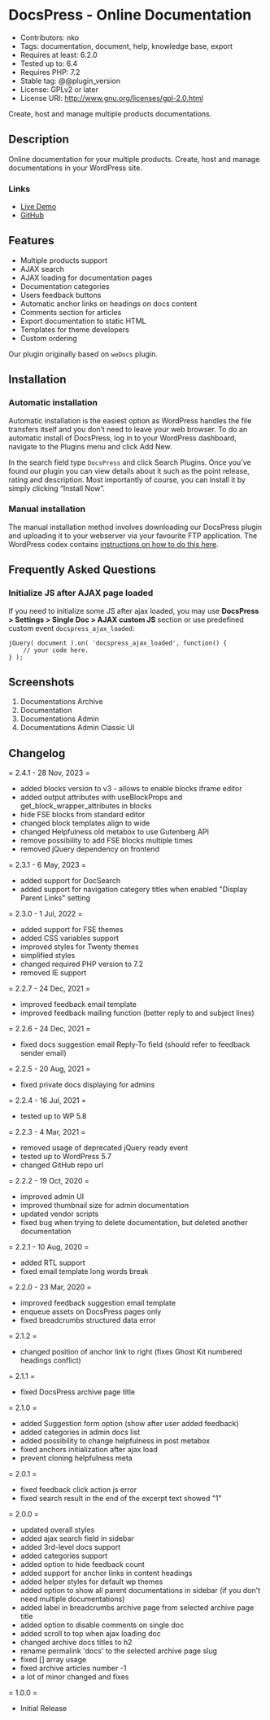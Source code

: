 # DocsPress - Online Documentation

* Contributors: nko
* Tags: documentation, document, help, knowledge base, export
* Requires at least: 6.2.0
* Tested up to: 6.4
* Requires PHP: 7.2
* Stable tag: @@plugin_version
* License: GPLv2 or later
* License URI: <http://www.gnu.org/licenses/gpl-2.0.html>

Create, host and manage multiple products documentations.

## Description

Online documentation for your multiple products. Create, host and manage documentations in your WordPress site.

### Links

* [Live Demo](https://nkdev.info/docs/)
* [GitHub](https://github.com/nk-crew/docspress/)

## Features

* Multiple products support
* AJAX search
* AJAX loading for documentation pages
* Documentation categories
* Users feedback buttons
* Automatic anchor links on headings on docs content
* Comments section for articles
* Export documentation to static HTML
* Templates for theme developers
* Custom ordering

Our plugin originally based on `weDocs` plugin.

## Installation

### Automatic installation

Automatic installation is the easiest option as WordPress handles the file transfers itself and you don’t need to leave your web browser. To do an automatic install of DocsPress, log in to your WordPress dashboard, navigate to the Plugins menu and click Add New.

In the search field type `DocsPress` and click Search Plugins. Once you’ve found our plugin you can view details about it such as the point release, rating and description. Most importantly of course, you can install it by simply clicking “Install Now”.

### Manual installation

The manual installation method involves downloading our DocsPress plugin and uploading it to your webserver via your favourite FTP application. The WordPress codex contains [instructions on how to do this here](https://codex.wordpress.org/Managing_Plugins#Manual_Plugin_Installation).

## Frequently Asked Questions

### Initialize JS after AJAX page loaded

If you need to initialize some JS after ajax loaded, you may use **DocsPress > Settings > Single Doc > AJAX custom JS** section or use predefined custom event `docspress_ajax_loaded`:

    jQuery( document ).on( 'docspress_ajax_loaded', function() {
        // your code here.
    } );

## Screenshots

1. Documentations Archive
2. Documentation
3. Documentations Admin
4. Documentations Admin Classic UI

## Changelog

= 2.4.1 - 28 Nov, 2023 =

* added blocks version to v3 - allows to enable blocks iframe editor
* added output attributes with useBlockProps and get_block_wrapper_attributes in blocks
* hide FSE blocks from standard editor
* changed block templates align to wide
* changed Helpfulness old metabox to use Gutenberg API
* remove possibility to add FSE blocks multiple times
* removed jQuery dependency on frontend

= 2.3.1 - 6 May, 2023 =

* added support for DocSearch
* added support for navigation category titles when enabled "Display Parent Links" setting

= 2.3.0 - 1 Jul, 2022 =

* added support for FSE themes
* added CSS variables support
* improved styles for Twenty themes
* simplified styles
* changed required PHP version to 7.2
* removed IE support

= 2.2.7 - 24 Dec, 2021 =

* improved feedback email template
* improved feedback mailing function (better reply to and subject lines)

= 2.2.6 - 24 Dec, 2021 =

* fixed docs suggestion email Reply-To field (should refer to feedback sender email)

= 2.2.5 - 20 Aug, 2021 =

* fixed private docs displaying for admins

= 2.2.4 - 16 Jul, 2021 =

* tested up to WP 5.8

= 2.2.3 - 4 Mar, 2021 =

* removed usage of deprecated jQuery ready event
* tested up to WordPress 5.7
* changed GitHub repo url

= 2.2.2 - 19 Oct, 2020 =

* improved admin UI
* improved thumbnail size for admin documentation
* updated vendor scripts
* fixed bug when trying to delete documentation, but deleted another documentation

= 2.2.1 - 10 Aug, 2020 =

* added RTL support
* fixed email template long words break

= 2.2.0 - 23 Mar, 2020 =

* improved feedback suggestion email template
* enqueue assets on DocsPress pages only
* fixed breadcrumbs structured data error

= 2.1.2 =

* changed position of anchor link to right (fixes Ghost Kit numbered headings conflict)

= 2.1.1 =

* fixed DocsPress archive page title

= 2.1.0 =

* added Suggestion form option (show after user added feedback)
* added categories in admin docs list
* added possibility to change helpfulness in post metabox
* fixed anchors initialization after ajax load
* prevent cloning helpfulness meta

= 2.0.1 =

* fixed feedback click action js error
* fixed search result in the end of the excerpt text showed "1"

= 2.0.0 =

* updated overall styles
* added ajax search field in sidebar
* added 3rd-level docs support
* added categories support
* added option to hide feedback count
* added support for anchor links in content headings
* added helper styles for default wp themes
* added option to show all parent documentations in sidebar (if you don't need multiple documentations)
* added label in breadcrumbs archive page from selected archive page title
* added option to disable comments on single doc
* added scroll to top when ajax loading doc
* changed archive docs titles to h2
* rename permalink 'docs' to the selected archive page slug
* fixed [] array usage
* fixed archive articles number -1
* a lot of minor changed and fixes

= 1.0.0 =

* Initial Release
